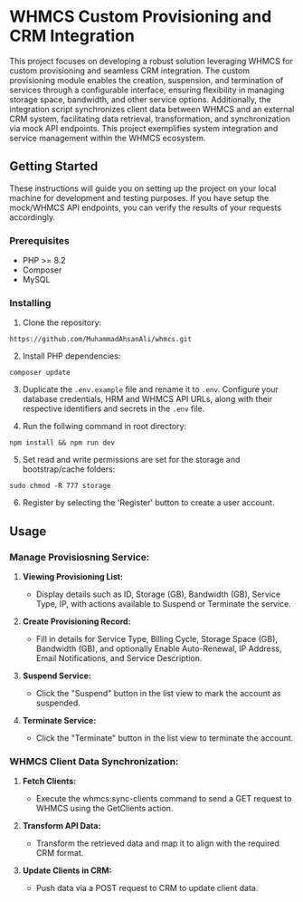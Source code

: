 # WHMCS Custom Provisioning and CRM Integration

This project focuses on developing a robust solution leveraging WHMCS for custom provisioning and seamless CRM integration. The custom provisioning module enables the creation, suspension, and termination of services through a configurable interface, ensuring flexibility in managing storage space, bandwidth, and other service options. Additionally, the integration script synchronizes client data between WHMCS and an external CRM system, facilitating data retrieval, transformation, and synchronization via mock API endpoints. This project exemplifies system integration and service management within the WHMCS ecosystem.

## Getting Started

These instructions will guide you on setting up the project on your local machine for development and testing purposes. If you have setup the mock/WHMCS API endpoints, you can verify the results of your requests accordingly.

### Prerequisites

- PHP >= 8.2
- Composer
- MySQL

### Installing

1. Clone the repository:
 ```
https://github.com/MuhammadAhsanAli/whmcs.git
 ```

2. Install PHP dependencies:
 ```
composer update
 ```

3. Duplicate the `.env.example` file and rename it to `.env`. Configure your database credentials, HRM and WHMCS API URLs, along with their respective identifiers and secrets in the `.env` file.

4. Run the follwing command in root directory:
 ```
npm install && npm run dev
 ```
 
5. Set read and write permissions are set for the storage and bootstrap/cache folders:
 ```
sudo chmod -R 777 storage
 ```

6. Register by selecting the 'Register' button to create a user account.

Usage
-----

### Manage Provisiosning Service:

1. **Viewing Provisioning List:**
   - Display details such as ID, Storage (GB), Bandwidth (GB), Service Type, IP, with actions available to Suspend or Terminate the service.

2. **Create Provisioning Record:**
   - Fill in details for Service Type, Billing Cycle, Storage Space (GB), Bandwidth (GB), and optionally Enable Auto-Renewal, IP Address, Email Notifications, and Service Description.

3. **Suspend Service:**
   - Click the "Suspend" button in the list view to mark the account as suspended.

4. **Terminate Service:**
   - Click the "Terminate" button in the list view to terminate the account.

### WHMCS Client Data Synchronization:

1. **Fetch Clients:**
   - Execute the whmcs:sync-clients command to send a GET request to WHMCS using the GetClients action.

2. **Transform API Data:**
   - Transform the retrieved data and map it to align with the required CRM format.

3. **Update Clients in CRM:**
   - Push data via a POST request to CRM to update client data.

